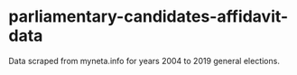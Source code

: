 # parliamentary-candidates-affidavit-data
Data scraped from myneta.info for years 2004 to 2019 general elections.
